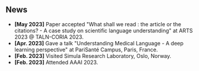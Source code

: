 ## News

<ul>
<li><strong>[May 2023]</strong> Paper accepted "What shall we read : the article or the citations? - A case study on scientific language understanding" at ARTS 2023 @ TALN-CORIA 2023.</li>
<li><strong>[Apr. 2023]</strong> Gave a talk "Understanding Medical Language - A deep learning perspective" at PariSanté Campus, Paris, France.</li>
<li><strong>[Feb. 2023]</strong> Visited Simula Research Laboratory, Oslo, Norway.</li>
<li><strong>[Feb. 2023]</strong> Attended AAAI 2023.</li>
</ul>
